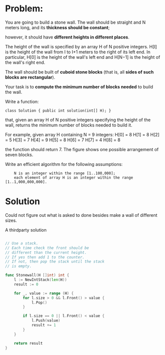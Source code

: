 

# Problem:
You are going to build a stone wall. 
The wall should be straight and N meters long, and its **thickness should be constant**;

however, it should have **different heights in different places**. 

The height of the wall is specified by an array H of N positive integers.
H[I] is the height of the wall from I to I+1 meters to the right of its left end.
In particular, H[0] is the height of the wall's left end and H[N−1] is the height of the wall's right end.

The wall should be built of **cuboid stone blocks** 
(that is, all **sides of such blocks are rectangular**). 

Your task is to **compute the minimum number of blocks needed** to build the wall.

Write a function:

    class Solution { public int solution(int[] H); }

that, given an array H of N positive integers specifying the height of the wall, returns the minimum number of blocks needed to build it.

For example, given array H containing N = 9 integers:
  H[0] = 8    H[1] = 8    H[2] = 5
  H[3] = 7    H[4] = 9    H[5] = 8
  H[6] = 7    H[7] = 4    H[8] = 8

the function should return 7. The figure shows one possible arrangement of seven blocks.

Write an efficient algorithm for the following assumptions:

        N is an integer within the range [1..100,000];
        each element of array H is an integer within the range [1..1,000,000,000].


# Solution
Could not figure out what is asked to done
besides make a wall of different sizes.

A thirdparty solution
```go

// Use a stack.
// Each time check the front should be
// different than the current height.
// If yes then add 1 to the counter. 
// If not, then pop the stack until the stack
// is empty.

func Stonewall(H []int) int {
	l := NewIntStack(len(H))
	result := 0

	for _, value := range (H) {
		for l.size > 0 && l.Front() > value {
			l.Pop()
		}

		if l.size == 0 || l.Front() < value {
			l.Push(value)
			result += 1
		}
	}

	return result
}

```